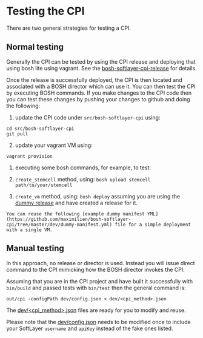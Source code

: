 # Testing the CPI

There are two general strategies for testing a CPI.

## Normal testing

Generally the CPI can be tested by using the CPI release and deploying that using bosh lite using vagrant. See the [bosh-softlayer-cpi-release](http://github.com/maximilien/bosh-softlayer-cpi-release/tree/master/README.md) for details.

Once the release is successfully deployed, the CPI is then located and associated with a BOSH director which can use it. You can then test the CPI by executing BOSH commands. If you make changes to the CPI code then you can test these changes by pushing your changes to github and doing the following:

1. update the CPI code under `src/bosh-softlayer-cpi` using:
  ```
  cd src/bosh-softlayer-cpi
  git pull
  ```

2. update your vagrant VM using:
  ```
  vagrant provision
  ```

1. executing some bosh commands, for example, to test:
  1. `create_stemcell` method, using: 
    ```
    bosh upload stemcell path/to/your/stemcell
    ```
  
  2. `create_vm` method, using: 
    ```
    bosh deploy
    ``` 
    assuming you are using the [dummy release](https://github.com/pivotal-cf-experimental/dummy-boshrelease) and have     created a release for it. 
    
    You can reuse the following [example dummy manifest YML](https://github.com/maximilien/bosh-softlayer-cpi/tree/master/dev/dummy-manifest.yml) file for a simple deployment with a single VM.

## Manual testing

In this approach, no release or director is used. Instead you will issue direct command to the CPI mimicking how the BOSH director invokes the CPI. 

Assuming that you are in the CPI project and have built it successfully with `bin/build` and passed tests with `bin/test` then the general command is:

```
out/cpi -configPath dev/config.json < dev/<cpi_method>.json
```

The [dev/<cpi_method>.json](https://github.com/maximilien/bosh-softlayer-cpi/tree/master/dev) files are ready for you to modify and reuse.

Please note that the [dev/config.json](https://github.com/maximilien/bosh-softlayer-cpi/tree/master/dev/config.json) needs to be modified once to include your SoftLayer `username` and `apiKey` instead of the fake ones listed.
